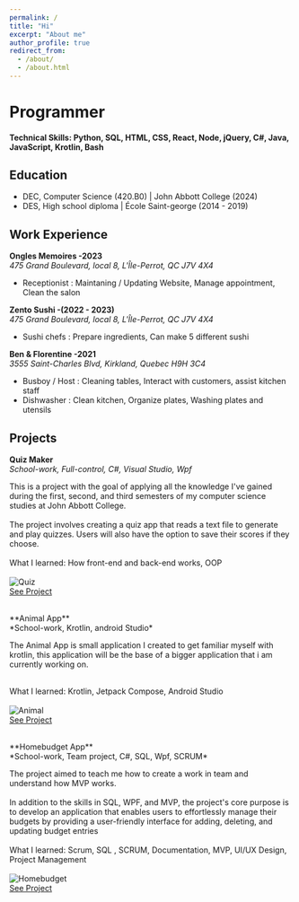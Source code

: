 ```yaml
---
permalink: /
title: "Hi"
excerpt: "About me"
author_profile: true
redirect_from: 
  - /about/
  - /about.html
---
```


# Programmer

#### Technical Skills: Python, SQL, HTML, CSS, React, Node, jQuery, C#, Java, JavaScript, Krotlin, Bash

## Education
- DEC, Computer Science (420.B0) | John Abbott College (2024)								       		
- DES, High school diploma	| École Saint-george (2014 - 2019)	 			        		

## Work Experience
**Ongles Memoires -2023**
<br>
*475 Grand Boulevard, local 8, L'Île-Perrot, QC J7V 4X4*
- Receptionist : Maintaning / Updating Website, Manage appointment, Clean the salon

**Zento Sushi -(2022 - 2023)**
<br>
*475 Grand Boulevard, local 8, L'Île-Perrot, QC J7V 4X4*
- Sushi chefs : Prepare ingredients, Can make 5 different sushi

**Ben & Florentine -2021**
<br>
*3555 Saint-Charles Blvd, Kirkland, Quebec H9H 3C4*
- Busboy / Host : Cleaning tables, Interact with customers, assist kitchen staff
- Dishwasher : Clean kitchen, Organize plates, Washing plates and utensils

## Projects
**Quiz Maker**
<br>
*School-work, Full-control, C#, Visual Studio, Wpf*

This is a project with the goal of applying all the knowledge I've gained during the first, second, and third semesters 
of my computer science studies at John Abbott College.
<br><br>
The project involves creating a quiz app that reads a text file 
to generate and play quizzes. Users will also have the option to save their scores if they choose. 
<br><br>What I learned: How front-end and back-end works, OOP
<br><br>
![Quiz](./assets/img/Quiz.png)
<br>[See Project](https://github.com/Yensan2B/Quiz_Maker)

<br>
**Animal App**
<br>
*School-work, Krotlin, android Studio*

The Animal App is small application I created to get familiar myself with krotlin, this application will be the base of a bigger application that i am currently working on.

<br>What I learned: Krotlin, Jetpack Compose, Android Studio
<br><br>
![Animal](./assets/img/Animal.png)
<br>[See Project](https://github.com/Yensan2B/Animal_app)

<br>
**Homebudget App**
<br>
*School-work, Team project, C#, SQL, Wpf, SCRUM*

The project aimed to teach me how to create a work in team and understand how MVP works.
<br><br>
In addition to the skills in SQL, WPF, and MVP, the project's core purpose is to develop an application that enables users to effortlessly manage their budgets by providing a user-friendly interface for adding, deleting, and updating budget entries
<br><br>What I learned: Scrum, SQL , SCRUM, Documentation, MVP, UI/UX Design, Project Management
<br><br>
![Homebudget](./assets/img/Homebudget.png)
<br>[See Project](https://github.com/Yensan2B/Joe-HomeBudget)